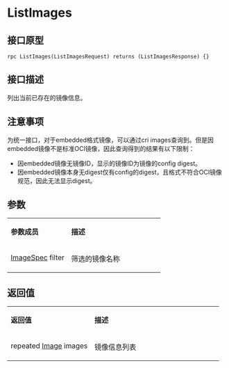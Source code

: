 # ListImages<a name="ZH-CN_TOPIC_0184808115"></a>

## 接口原型<a name="zh-cn_topic_0183088060_section164301654155514"></a>

```
rpc ListImages(ListImagesRequest) returns (ListImagesResponse) {}
```

## 接口描述<a name="zh-cn_topic_0183088060_section729211519569"></a>

列出当前已存在的镜像信息。

## 注意事项<a name="zh-cn_topic_0183088060_section973104418419"></a>

为统一接口，对于embedded格式镜像，可以通过cri images查询到。但是因embedded镜像不是标准OCI镜像，因此查询得到的结果有以下限制：

-   因embedded镜像无镜像ID，显示的镜像ID为镜像的config digest。
-   因embedded镜像本身无digest仅有config的digest，且格式不符合OCI镜像规范，因此无法显示digest。

## 参数<a name="zh-cn_topic_0183088060_section349492895613"></a>

<a name="zh-cn_topic_0183088060_table184320467318"></a>
<table><tbody><tr id="zh-cn_topic_0183088060_row78917461336"><td class="cellrowborder" valign="top" width="39.54%"><p id="zh-cn_topic_0183088060_p1089154617315"><a name="zh-cn_topic_0183088060_p1089154617315"></a><a name="zh-cn_topic_0183088060_p1089154617315"></a><strong id="zh-cn_topic_0183088060_b98915462314"><a name="zh-cn_topic_0183088060_b98915462314"></a><a name="zh-cn_topic_0183088060_b98915462314"></a>参数成员</strong></p>
</td>
<td class="cellrowborder" valign="top" width="60.46%"><p id="zh-cn_topic_0183088060_p128984613319"><a name="zh-cn_topic_0183088060_p128984613319"></a><a name="zh-cn_topic_0183088060_p128984613319"></a><strong id="zh-cn_topic_0183088060_b989164612317"><a name="zh-cn_topic_0183088060_b989164612317"></a><a name="zh-cn_topic_0183088060_b989164612317"></a>描述</strong></p>
</td>
</tr>
<tr id="zh-cn_topic_0183088060_row10898461533"><td class="cellrowborder" valign="top" width="39.54%"><p id="zh-cn_topic_0183088060_p0136125811713"><a name="zh-cn_topic_0183088060_p0136125811713"></a><a name="zh-cn_topic_0183088060_p0136125811713"></a><a href="接口-2.md#zh-cn_topic_0182207110_li597891416252">ImageSpec</a> filter</p>
</td>
<td class="cellrowborder" valign="top" width="60.46%"><p id="zh-cn_topic_0183088060_p1189846434"><a name="zh-cn_topic_0183088060_p1189846434"></a><a name="zh-cn_topic_0183088060_p1189846434"></a>筛选的镜像名称</p>
</td>
</tr>
</tbody>
</table>

## 返回值<a name="zh-cn_topic_0183088060_section10495164611565"></a>

<a name="zh-cn_topic_0183088060_table15296551936"></a>
<table><tbody><tr id="zh-cn_topic_0183088060_row18741555834"><td class="cellrowborder" valign="top" width="39.54%"><p id="zh-cn_topic_0183088060_p197485518319"><a name="zh-cn_topic_0183088060_p197485518319"></a><a name="zh-cn_topic_0183088060_p197485518319"></a><strong id="zh-cn_topic_0183088060_b77413551933"><a name="zh-cn_topic_0183088060_b77413551933"></a><a name="zh-cn_topic_0183088060_b77413551933"></a>返回值</strong></p>
</td>
<td class="cellrowborder" valign="top" width="60.46%"><p id="zh-cn_topic_0183088060_p374185520310"><a name="zh-cn_topic_0183088060_p374185520310"></a><a name="zh-cn_topic_0183088060_p374185520310"></a><strong id="zh-cn_topic_0183088060_b174125511315"><a name="zh-cn_topic_0183088060_b174125511315"></a><a name="zh-cn_topic_0183088060_b174125511315"></a>描述</strong></p>
</td>
</tr>
<tr id="zh-cn_topic_0183088060_row87419551317"><td class="cellrowborder" valign="top" width="39.54%"><p id="zh-cn_topic_0183088060_p157445512318"><a name="zh-cn_topic_0183088060_p157445512318"></a><a name="zh-cn_topic_0183088060_p157445512318"></a>repeated  <a href="接口-2.md#zh-cn_topic_0182207110_li597891416252">Image</a> images</p>
</td>
<td class="cellrowborder" valign="top" width="60.46%"><p id="zh-cn_topic_0183088060_p14745551137"><a name="zh-cn_topic_0183088060_p14745551137"></a><a name="zh-cn_topic_0183088060_p14745551137"></a>镜像信息列表</p>
</td>
</tr>
</tbody>
</table>

